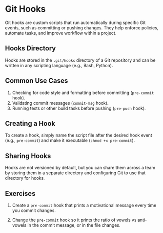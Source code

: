 # Git Hooks

Git hooks are custom scripts that run automatically during specific Git events, such as committing or pushing changes. They help enforce policies, automate tasks, and improve workflow within a project.

## Hooks Directory

Hooks are stored in the `.git/hooks` directory of a Git repository and can be written in any scripting language (e.g., Bash, Python).

## Common Use Cases

1. Checking for code style and formatting before committing (`pre-commit` hook).
2. Validating commit messages (`commit-msg` hook).
3. Running tests or other build tasks before pushing (`pre-push` hook).

## Creating a Hook

To create a hook, simply name the script file after the desired hook event (e.g., `pre-commit`) and make it executable (`chmod +x pre-commit`).

## Sharing Hooks

Hooks are not versioned by default, but you can share them across a team by storing them in a separate directory and configuring Git to use that directory for hooks.

## Exercises

1. Create a `pre-commit` hook that prints a motivational message every time you commit changes.

2. Change the `pre-commit` hook so it prints the ratio of vowels vs anti-vowels in the commit message, or in the file changes.
